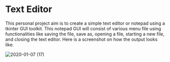 # Text Editor

This personal project aim is to create a simple text editor or notepad using a tkinter GUI toolkit.  This notepad GUI will consist of 
various menu file using functionalities like saving the file, save as, opening a file, starting a new file, and closing the 
text editor. Here is a screenshot on how the output looks like.

![2020-01-07 (17)](https://user-images.githubusercontent.com/55200206/71882350-2d13b180-30e9-11ea-8eec-bd6de8e00feb.png)
